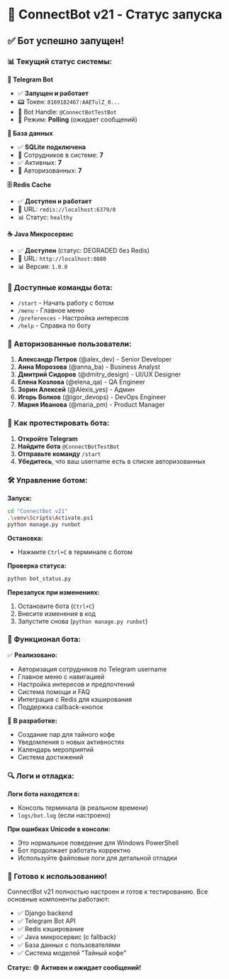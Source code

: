 # 🤖 ConnectBot v21 - Статус запуска

## ✅ Бот успешно запущен!

### 📊 Текущий статус системы:

**🚀 Telegram Bot**
- ✅ **Запущен и работает**  
- 📟 Токен: `8169182467:AAETulZ_0...`
- 🔗 Bot Handle: `@ConnectBotTestBot`
- 📱 Режим: **Polling** (ожидает сообщений)

**💾 База данных**
- ✅ **SQLite подключена**
- 👥 Сотрудников в системе: **7**
- ✅ Активных: **7**  
- 🔑 Авторизованных: **7**

**🗄️ Redis Cache**
- ✅ **Доступен и работает**
- 🔗 URL: `redis://localhost:6379/0`
- 📊 Статус: `healthy`

**☕ Java Микросервис**
- ✅ **Доступен** (статус: DEGRADED без Redis)
- 🔗 URL: `http://localhost:8080`
- 📊 Версия: `1.0.0`

### 🎯 Доступные команды бота:

- `/start` - Начать работу с ботом
- `/menu` - Главное меню  
- `/preferences` - Настройка интересов
- `/help` - Справка по боту

### 👥 Авторизованные пользователи:

1. **Александр Петров** (@alex_dev) - Senior Developer
2. **Анна Морозова** (@anna_ba) - Business Analyst  
3. **Дмитрий Сидоров** (@dmitry_design) - UI/UX Designer
4. **Елена Козлова** (@elena_qa) - QA Engineer
5. **Зорин Алексей** (@Alexis_yes) - Админ
6. **Игорь Волков** (@igor_devops) - DevOps Engineer
7. **Мария Иванова** (@maria_pm) - Product Manager

### 🧪 Как протестировать бота:

1. **Откройте Telegram**
2. **Найдите бота** `@ConnectBotTestBot`  
3. **Отправьте команду** `/start`
4. **Убедитесь**, что ваш username есть в списке авторизованных

### 🛠️ Управление ботом:

**Запуск:**
```bash
cd "ConnectBot v21"
.\venv\Scripts\Activate.ps1
python manage.py runbot
```

**Остановка:**
- Нажмите `Ctrl+C` в терминале с ботом

**Проверка статуса:**
```bash
python bot_status.py
```

**Перезапуск при изменениях:**
1. Остановите бота (`Ctrl+C`)
2. Внесите изменения в код
3. Запустите снова (`python manage.py runbot`)

### 📱 Функционал бота:

✅ **Реализовано:**
- Авторизация сотрудников по Telegram username
- Главное меню с навигацией
- Настройка интересов и предпочтений  
- Система помощи и FAQ
- Интеграция с Redis для кэширования
- Поддержка callback-кнопок

🚧 **В разработке:**
- Создание пар для тайного кофе
- Уведомления о новых активностях
- Календарь мероприятий
- Система достижений

### 🔍 Логи и отладка:

**Логи бота находятся в:**
- Консоль терминала (в реальном времени)
- `logs/bot.log` (если настроено)

**При ошибках Unicode в консоли:**
- Это нормальное поведение для Windows PowerShell
- Бот продолжает работать корректно
- Используйте файловые логи для детальной отладки

### 🎉 Готово к использованию!

ConnectBot v21 полностью настроен и готов к тестированию. Все основные компоненты работают:

- ✅ Django backend
- ✅ Telegram Bot API  
- ✅ Redis кэширование
- ✅ Java микросервис (с fallback)
- ✅ База данных с пользователями
- ✅ Система моделей "Тайный кофе"

**Статус:** 🟢 **Активен и ожидает сообщений!**